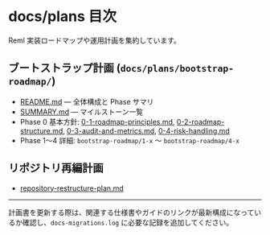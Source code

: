 # docs/plans 目次

Reml 実装ロードマップや運用計画を集約しています。

## ブートストラップ計画 (`docs/plans/bootstrap-roadmap/`)
- [README.md](bootstrap-roadmap/README.md) — 全体構成と Phase サマリ
- [SUMMARY.md](bootstrap-roadmap/SUMMARY.md) — マイルストーン一覧
- Phase 0 基本方針: [0-1-roadmap-principles.md](bootstrap-roadmap/0-1-roadmap-principles.md), [0-2-roadmap-structure.md](bootstrap-roadmap/0-2-roadmap-structure.md), [0-3-audit-and-metrics.md](bootstrap-roadmap/0-3-audit-and-metrics.md), [0-4-risk-handling.md](bootstrap-roadmap/0-4-risk-handling.md)
- Phase 1〜4 詳細: `bootstrap-roadmap/1-x` 〜 `bootstrap-roadmap/4-x`

## リポジトリ再編計画
- [repository-restructure-plan.md](repository-restructure-plan.md)

---
計画書を更新する際は、関連する仕様書やガイドのリンクが最新構成になっているか確認し、`docs-migrations.log` に必要な記録を追加してください。
